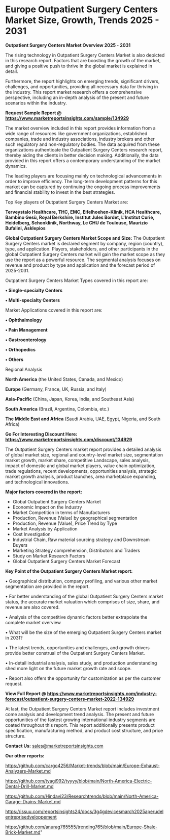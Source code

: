   # Europe Outpatient Surgery Centers Market Size, Growth, Trends 2025 - 2031

<Strong> Outpatient Surgery Centers Market Overview 2025 - 2031</strong>

The rising technology in Outpatient Surgery Centers Market is also depicted in this research report. Factors that are boosting the growth of the market, and giving a positive push to thrive in the global market is explained in detail.

Furthermore, the report highlights on emerging trends, significant drivers, challenges, and opportunities, providing all necessary data for thriving in the industry. This report market research offers a comprehensive perspective, including an in-depth analysis of the present and future scenarios within the industry.

<strong>Request Sample Report @ <a href=https://www.marketreportsinsights.com/sample/134929>https://www.marketreportsinsights.com/sample/134929</a></strong>

The market overview included in this report provides information from a wide range of resources like government organizations, established companies, trade and industry associations, industry brokers and other such regulatory and non-regulatory bodies. The data acquired from these organizations authenticate the Outpatient Surgery Centers research report, thereby aiding the clients in better decision making. Additionally, the data provided in this report offers a contemporary understanding of the market dynamics.

The leading players are focusing mainly on technological advancements in order to improve efficiency. The long-term development patterns for this market can be captured by continuing the ongoing process improvements and financial stability to invest in the best strategies.

Top Key players of Outpatient Surgery Centers Market are:

<strong>Terveystalo Healthcare, THC, EMC, Eifelhoehen-Klinik, HCA Healthcare, Bambino Gesù, Royal Berkshire, Institut Jules Bordet, L'Institut Curie, Heidelberg, Schonklinik, Northway, Le CHU de Toulouse, Maurizio Bufalini, Asklepios</strong>

<strong><b>Global Outpatient Surgery Centers Market Scope and Size:</b></strong>
The Outpatient Surgery Centers market is declared segment by company, region (country), type, and application. Players, stakeholders, and other participants in the global Outpatient Surgery Centers market will gain the market scope as they use the report as a powerful resource. The segmental analysis focuses on revenue and product by type and application and the forecast period of 2025-2031.

Outpatient Surgery Centers Market Types covered in this report are:

<strong>• Single-specialty Centers

• Multi-specialty Centers</strong>

Market Applications covered in this report are:

<strong>• Ophthalmology

• Pain Management

• Gastroenterology

• Orthopedics

• Others</strong> 

Regional Analysis

<strong>North America</strong> (the United States, Canada, and Mexico)

<strong>Europe</strong> (Germany, France, UK, Russia, and Italy)

<strong>Asia-Pacific</strong> (China, Japan, Korea, India, and Southeast Asia)

<strong>South America</strong> (Brazil, Argentina, Colombia, etc.)

<strong>The Middle East and Africa</strong> (Saudi Arabia, UAE, Egypt, Nigeria, and South Africa)

<strong>Go For Interesting Discount Here: <a href=https://www.marketreportsinsights.com/discount/134929>https://www.marketreportsinsights.com/discount/134929</a></strong>

The Outpatient Surgery Centers market report provides a detailed analysis of global market size, regional and country-level market size, segmentation market growth, market share, competitive Landscape, sales analysis, impact of domestic and global market players, value chain optimization, trade regulations, recent developments, opportunities analysis, strategic market growth analysis, product launches, area marketplace expanding, and technological innovations.

<strong><b>Major factors covered in the report:</b></strong>
<ul>
  <li>Global Outpatient Surgery Centers Market </li>
  <li>Economic Impact on the Industry</li>
  <li>Market Competition in terms of Manufacturers</li>
  <li>Production, Revenue (Value) by geographical segmentation</li>
  <li>Production, Revenue (Value), Price Trend by Type</li>
  <li>Market Analysis by Application</li>
  <li>Cost Investigation</li>
  <li>Industrial Chain, Raw material sourcing strategy and Downstream Buyers</li>
  <li>Marketing Strategy comprehension, Distributors and Traders</li>
  <li>Study on Market Research Factors</li>
  <li>Global Outpatient Surgery Centers Market Forecast</li>
</ul>

<strong><b>Key Point of the Outpatient Surgery Centers Market report:</b></strong>

• Geographical distribution, company profiling, and various other market segmentation are provided in the report.

• For better understanding of the global Outpatient Surgery Centers market status, the accurate market valuation which comprises of size, share, and revenue are also covered.

• Analysis of the competitive dynamic factors better extrapolate the complete market overview

• What will be the size of the emerging Outpatient Surgery Centers market in 2031?

• The latest trends, opportunities and challenges, and growth drivers provide better construal of the Outpatient Surgery Centers Market.

• In-detail industrial analysis, sales study, and production understanding shed more light on the future market growth rate and scope.

• Report also offers the opportunity for customization as per the customer request.

<strong><b>View Full Report @ <a href=https://www.marketreportsinsights.com/industry-forecast/outpatient-surgery-centers-market-2022-134929>https://www.marketreportsinsights.com/industry-forecast/outpatient-surgery-centers-market-2022-134929</a></b></strong>


At last, the Outpatient Surgery Centers Market report includes investment come analysis and development trend analysis. The present and future opportunities of the fastest growing international industry segments are coated throughout this report. This report additionally presents product specification, manufacturing method, and product cost structure, and price structure.

<strong>Contact Us:</strong>
sales@marketreportsinsights.com

<strong>Our other reports:</strong>

<a href=https://github.com/cargo4256/Market-trends/blob/main/Europe-Exhaust-Analyzers-Market.md>https://github.com/cargo4256/Market-trends/blob/main/Europe-Exhaust-Analyzers-Market.md</a>

<a href=https://github.com/tyagi992/tyyyy/blob/main/North-America-Electric-Dental-Drill-Market.md>https://github.com/tyagi992/tyyyy/blob/main/North-America-Electric-Dental-Drill-Market.md</a>

<a href=https://github.com/Hindavi23/Researchtrends/blob/main/North-America-Garage-Drains-Market.md>https://github.com/Hindavi23/Researchtrends/blob/main/North-America-Garage-Drains-Market.md</a>

<a href=https://issuu.com/reportsinsights24/docs/3g4gdevicesmarch2025aperudelentreprisedveloppement>https://issuu.com/reportsinsights24/docs/3g4gdevicesmarch2025aperudelentreprisedveloppement</a>

<a href=https://github.com/anurag765555/trending765/blob/main/Europe-Shale-Brick-Market.md>https://github.com/anurag765555/trending765/blob/main/Europe-Shale-Brick-Market.md</a>"
